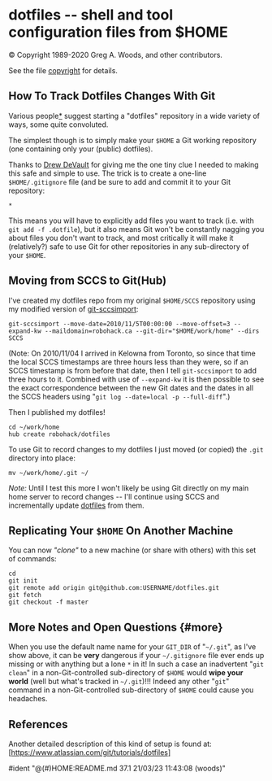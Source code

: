 [//]: # (-*- markdown -*-)

# dotfiles -- shell and tool configuration files from $HOME

:copyright: Copyright 1989-2020 Greg A. Woods, and other contributors.

See the file [copyright](copyright) for details.


## How To Track Dotfiles Changes With Git

Various people[*](#references) suggest starting a "dotfiles" repository
in a wide variety of ways, some quite convoluted.

The simplest though is to simply make your `$HOME` a Git working
repository (one containing only your (public) dotfiles).

Thanks to [Drew
DeVault](https://drewdevault.com/2019/12/30/dotfiles.html) for giving me
the one tiny clue I needed to making this safe and simple to use.  The
trick is to create a one-line `$HOME/.gitignore` file (and be sure to
add and commit it to your Git repository:

    *

This means you will have to explicitly add files you want to track
(i.e. with `git add -f .dotfile`), but it also means Git won't be
constantly nagging you about files you don't want to track, and most
critically it will make it (relatively?) safe to use Git for other
repositories in any sub-directory of your `$HOME`.


## Moving from SCCS to Git(Hub)

I've created my dotfiles repo from my original `$HOME/SCCS` repository
using my modified version of
[git-sccsimport](https://github.com/robohack/git-sccsimport):

	git-sccsimport --move-date=2010/11/5T00:00:00 --move-offset=3 --expand-kw --maildomain=robohack.ca --git-dir="$HOME/work/home" --dirs SCCS

(Note:  On 2010/11/04 I arrived in Kelowna from Toronto, so since that
time the local SCCS timestamps are three hours less than they were, so
if an SCCS timestamp is from before that date, then I tell
`git-sccsimport` to add three hours to it.  Combined with use of
`--expand-kw` it is then possible to see the exact correspondence
between the new Git dates and the dates in all the SCCS headers using
"`git log --date=local -p --full-diff`".)

Then I published my dotfiles!

	cd ~/work/home
	hub create robohack/dotfiles

To use Git to record changes to my dotfiles I just moved (or copied) the
`.git` directory into place:

	mv ~/work/home/.git ~/

_Note:_ Until I test this more I won't likely be using Git directly on
my main home server to record changes -- I'll continue using SCCS and
incrementally update [dotfiles](https://github.com/robohack/dotfiles)
from them.


## Replicating Your `$HOME` On Another Machine

You can now _"clone"_ to a new machine (or share with others) with this
set of commands:

    cd
    git init
    git remote add origin git@github.com:USERNAME/dotfiles.git
    git fetch
    git checkout -f master


## More Notes and Open Questions {#more}

When you use the default name name for your `GIT_DIR` of "`~/.git`", as
I've show above, it can be **very** dangerous if your `~/.gitignore`
file ever ends up missing or with anything but a lone `*` in it!  In
such a case an inadvertent "`git clean`" in a non-Git-controlled
sub-directory of `$HOME` would **wipe your world** (well but what's
tracked in `~/.git`)!!!  Indeed any other "`git`" command in a
non-Git-controlled sub-directory of `$HOME` could cause you headaches.


## References

Another detailed description of this kind of setup is found at:
[https://www.atlassian.com/git/tutorials/dotfiles]

#ident	"@(#)HOME:README.md	37.1	21/03/23 11:43:08 (woods)"
